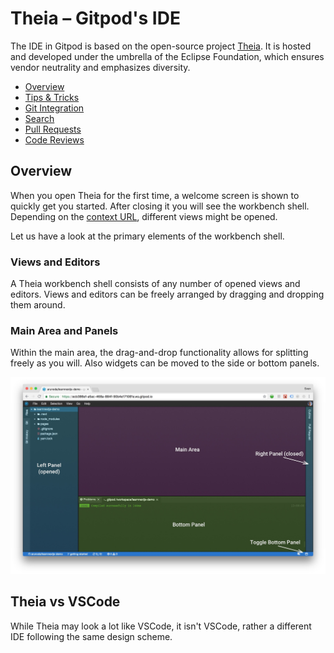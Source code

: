 # Theia – Gitpod's IDE

The IDE in Gitpod is based on the open-source project [Theia](https://theia-ide.org). It is hosted
and developed under the umbrella of the Eclipse Foundation, which ensures vendor neutrality and
emphasizes diversity.

- [Overview](#overview)
- [Tips & Tricks](/docs/tips-and-tricks/)
- [Git Integration](/docs/git/)
- [Search](/docs/search/)
- [Pull Requests](/docs/pull-requests/)
- [Code Reviews](/docs/code-reviews/)

## Overview

When you open Theia for the first time, a welcome screen is shown to quickly get you started. After
closing it you will see the workbench shell. Depending on the
[context URL](/docs/context-urls/), different views might be opened.

Let us have a look at the primary elements of the workbench shell.

### Views and Editors

A Theia workbench shell consists of any number of opened views and editors. Views and editors can be
freely arranged by dragging and dropping them around.

### Main Area and Panels

Within the main area, the drag-and-drop functionality allows for splitting freely as you will. Also
widgets can be moved to the side or bottom panels.

![Main Area and Panels](./images/workbench-shell.jpg)

## Theia vs VSCode

While Theia may look a lot like VSCode, it isn't VSCode, rather a different IDE following the same design scheme.
